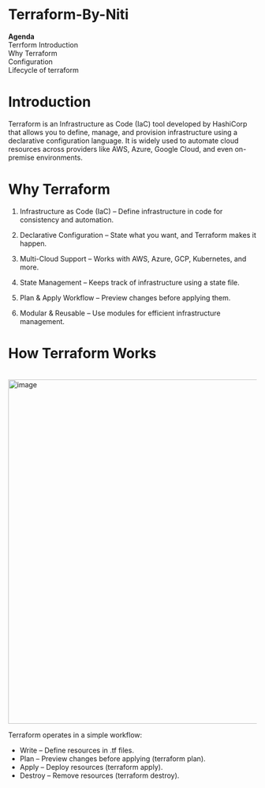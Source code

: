 # Terraform-By-Niti
**Agenda**
<br>
Terrform Introduction
<br>
Why Terraform
<br>
Configuration
<br>
Lifecycle of terraform
<br>
# Introduction
Terraform is an Infrastructure as Code (IaC) tool developed by HashiCorp that allows you to define, manage, and provision infrastructure using a declarative configuration language. It is widely used to automate cloud resources across providers like AWS, Azure, Google Cloud, and even on-premise environments.
<br>
# Why Terraform
1. Infrastructure as Code (IaC) – Define infrastructure in code for consistency and automation.

2. Declarative Configuration – State what you want, and Terraform makes it happen.

3. Multi-Cloud Support – Works with AWS, Azure, GCP, Kubernetes, and more.

4. State Management – Keeps track of infrastructure using a state file.

5. Plan & Apply Workflow – Preview changes before applying them.

6. Modular & Reusable – Use modules for efficient infrastructure management.
# How Terraform Works
<br>
<img width="697" alt="image" src="https://github.com/user-attachments/assets/3d4ff958-15ef-4b75-9163-155eaa5c50c0" />

Terraform operates in a simple workflow:

* Write – Define resources in .tf files.
* Plan – Preview changes before applying (terraform plan).
* Apply – Deploy resources (terraform apply).
* Destroy – Remove resources (terraform destroy).



